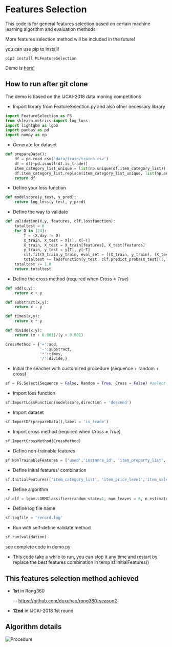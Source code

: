 # Features Selection
This code is for general features selection based on certain machine learning algorithm and evaluation methods

More features selection method will be included in the future!

you can use pip to install!

```
pip3 install MLFeatureSelection
```
Demo is [here!](https://pypi.org/project/MLFeatureSelection/)

## How to run after git clone

The demo is based on the IJCAI-2018 data moning competitions

- Import library from FeatureSelection.py and also other necessary library

```python
import FeatureSelection as FS
from sklearn.metrics import log_loss
import lightgbm as lgbm
import pandas as pd
import numpy as np
```

- Generate for dataset

```python
def prepareData():
    df = pd.read_csv('data/train/trainb.csv')
    df = df[~pd.isnull(df.is_trade)]
    item_category_list_unique = list(np.unique(df.item_category_list))
    df.item_category_list.replace(item_category_list_unique, list(np.arange(len(item_category_list_unique))), inplace=True)
    return df
```

- Define your loss function

```python
def modelscore(y_test, y_pred):
    return log_loss(y_test, y_pred)
```

- Define the way to validate

```python
def validation(X,y, features, clf,lossfunction):
    totaltest = 0
    for D in [24]:
        T = (X.day != D)
        X_train, X_test = X[T], X[~T]
        X_train, X_test = X_train[features], X_test[features]
        y_train, y_test = y[T], y[~T]
        clf.fit(X_train,y_train, eval_set = [(X_train, y_train), (X_test, y_test)], eval_metric='logloss', verbose=False,early_stopping_rounds=200) #the train method must match your selected algorithm
        totaltest += lossfunction(y_test, clf.predict_proba(X_test)[:,1])
    totaltest /= 1.0
    return totaltest
```

- Define the cross method (required when *Cross = True*)

```python
def add(x,y):
    return x + y

def substract(x,y):
    return x - y

def times(x,y):
    return x * y

def divide(x,y):
    return (x + 0.001)/(y + 0.001)

CrossMethod = {'+':add,
               '-':substract,
               '*':times,
               '/':divide,}
```

- Initial the seacher with customized procedure (sequence + random + cross)

```python
sf = FS.Select(Sequence = False, Random = True, Cross = False) #select the way you want to process searching
```

- Import loss function

```python
sf.ImportLossFunction(modelscore,direction = 'descend')
```

- Import dataset

```python
sf.ImportDF(prepareData(),label = 'is_trade')
```

- Import cross method (required when *Cross = True*)

```python
sf.ImportCrossMethod(CrossMethod)
```

- Define non-trainable features

```python
sf.NonTrainableFeatures = ['used','instance_id', 'item_property_list', 'context_id', 'context_timestamp', 'predict_category_property', 'is_trade']
```

- Define initial features' combination

```python
sf.InitialFeatures(['item_category_list', 'item_price_level','item_sales_level','item_collected_level', 'item_pv_level'])
```

- Define algorithm

```python
sf.clf = lgbm.LGBMClassifier(random_state=1, num_leaves = 6, n_estimators=5000, max_depth=3, learning_rate = 0.05, n_jobs=8)
```

- Define log file name

```python
sf.logfile = 'record.log'
```

- Run with self-define validate method

```python
sf.run(validation)
```

see complete code in demo.py

- This code take a while to run, you can stop it any time and restart by replace the best features combination in temp sf.InitialFeatures()

## This features selection method achieved

- **1st** in Rong360

   -- https://github.com/duxuhao/rong360-season2

- **12nd** in IJCAI-2018 1st round

## Algorithm details

![Procedure](https://github.com/duxuhao/Feature-Selection/blob/master/Procedure0.png)
